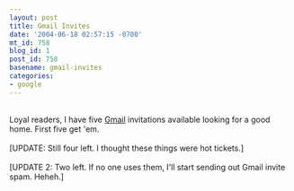 ```yaml
---
layout: post
title: Gmail Invites
date: '2004-06-18 02:57:15 -0700'
mt_id: 758
blog_id: 1
post_id: 758
basename: gmail-invites
categories:
- google
---
```

<br />Loyal readers, I have five <a href="http://gmail.google.com/">Gmail</a> invitations available looking for a good home. First five get 'em.<br /><br />[UPDATE: Still four left. I thought these things were hot tickets.]<br /><br />[UPDATE 2: Two left. If no one uses them, I'll start sending out Gmail invite spam. Heheh.]<br /><br /><br />
